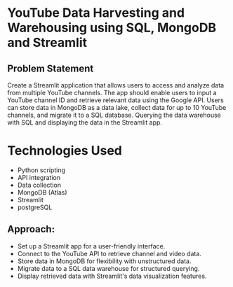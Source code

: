 # YouTube Data Harvesting and Warehousing using SQL, MongoDB and Streamlit

## Problem Statement
Create a Streamlit application that allows users to access and analyze data from multiple YouTube channels. The app should enable users to input a YouTube channel ID and retrieve relevant data using the Google API. Users can store data in MongoDB as a data lake, collect data for up to 10 YouTube channels, and migrate it to a SQL database. Querying the data warehouse with SQL and displaying the data in the Streamlit app.

# Technologies Used
+ Python scripting
+ API integration
+ Data collection
+ MongoDB (Atlas)
+ Streamlit
+ postgreSQL

## Approach:
+ Set up a Streamlit app for a user-friendly interface.
+ Connect to the YouTube API to retrieve channel and video data.
+ Store data in MongoDB for flexibility with unstructured data.
+ Migrate data to a SQL data warehouse for structured querying.
+ Display retrieved data with Streamlit's data visualization features.
